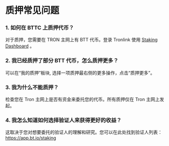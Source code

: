 # 质押常见问题

### 1. 如何在 BTTC 上质押代币？

对于质押，您需要在 TRON 主网上有 BTT 代币。登录 Tronlink 使用 [Staking Dashboard](https://app.bt.io/staking) 。

### 2. 我已经质押了部分 BTT 代币，怎么质押更多？

可以在“我的质押”板块, 选择一项质押最右侧的更多操作，点击“质押更多”。

### 3. 我为什么不能质押？

检查您在 Tron 主网上是否有资金来委托您的代币。所有质押仅在 Tron 主网上发起。

### 4. 我怎么知道如何选择验证人来获得更好的收益？

这取决于您对想要委托的验证人的理解和研究。您可以在此处找到验证人列表：https://app.bt.io/staking


